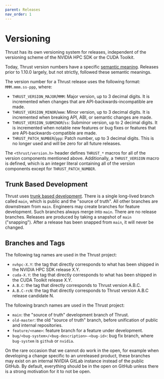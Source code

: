 ```yaml
---
parent: Releases
nav_order: 1
---
```


# Versioning

Thrust has its own versioning system for releases, independent of the
  versioning scheme of the NVIDIA HPC SDK or the CUDA Toolkit.

Today, Thrust version numbers have a specific [semantic meaning](https://semver.org/).
Releases prior to 1.10.0 largely, but not strictly, followed these semantic
  meanings.

The version number for a Thrust release uses the following format:
  `MMM.mmm.ss-ppp`, where:

* `THRUST_VERSION_MAJOR`/`MMM`: Major version, up to 3 decimal digits.
  It is incremented when changes that are API-backwards-incompatible are made.
* `THRUST_VERSION_MINOR`/`mmm`: Minor version, up to 3 decimal digits.
  It is incremented when breaking API, ABI, or semantic changes are made.
* `THRUST_VERSION_SUBMINOR`/`ss`: Subminor version, up to 2 decimal digits.
  It is incremented when notable new features or bug fixes or features that are
  API-backwards-compatible are made.
* `THRUST_PATCH_NUMBER`/`ppp`: Patch number, up to 3 decimal digits.
  This is no longer used and will be zero for all future releases.

The `<thrust/version.h>` header defines `THRUST_*` macros for all of the
  version components mentioned above.
Additionally, a `THRUST_VERSION` macro is defined, which is an integer literal
  containing all of the version components except for `THRUST_PATCH_NUMBER`.

## Trunk Based Development

Thrust uses [trunk based development](https://trunkbaseddevelopment.com).
There is a single long-lived branch called `main`, which is public and the
  "source of truth".
All other branches are downstream from `main`.
Engineers may create branches for feature development.
Such branches always merge into `main`.
There are no release branches.
Releases are produced by taking a snapshot of `main` ("snapping").
After a release has been snapped from `main`, it will never be changed.

## Branches and Tags

The following tag names are used in the Thrust project:

* `nvhpc-X.Y`: the tag that directly corresponds to what has been
  shipped in the NVIDIA HPC SDK release X.Y.
* `cuda-X.Y`: the tag that directly corresponds to what has been shipped
  in the CUDA Toolkit release X.Y.
* `A.B.C`: the tag that directly corresponds to Thrust version A.B.C.
* `A.B.C-rcN`: the tag that directly corresponds to Thrust version A.B.C
  release candidate N.

The following branch names are used in the Thrust project:

* `main`: the "source of truth" development branch of Thrust.
* `old-master`: the old "source of truth" branch, before unification of
  public and internal repositories.
* `feature/<name>`: feature branch for a feature under development.
* `bug/<bug-system>/<bug-description>-<bug-id>`: bug fix branch, where
  `bug-system` is `github` or `nvidia`.

On the rare occasion that we cannot do work in the open, for example when
  developing a change specific to an unreleased product, these branches may
  exist on an internal NVIDIA GitLab instance instead of the public GitHub.
By default, everything should be in the open on GitHub unless there is a strong
  motivation for it to not be open.
